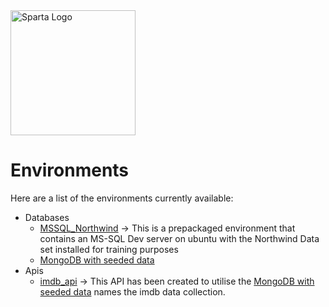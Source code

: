 <img src="https://boolerang.co.uk/wp-content/uploads/job-manager-uploads/company_logo/2018/04/SG-Logo-Black.png" alt="Sparta Logo" width="200"/>

# Environments

Here are a list of the environments currently available:

* Databases
    * [MSSQL_Northwind](https://github.com/spartaglobal/Docker_Playground/tree/master/Environments/Databases/MSSQL_Northwind) -> This is a prepackaged environment that contains an MS-SQL Dev server on ubuntu with the Northwind Data set installed for training purposes
    * [MongoDB with seeded data](https://github.com/spartaglobal/Docker_Playground/tree/master/environments/databases/mongoseed)
* Apis
  * [imdb_api]() -> This API has been created to utilise the [MongoDB with seeded data](https://github.com/spartaglobal/Docker_Playground/tree/master/environments/databases/mongoseed) names the imdb data collection.